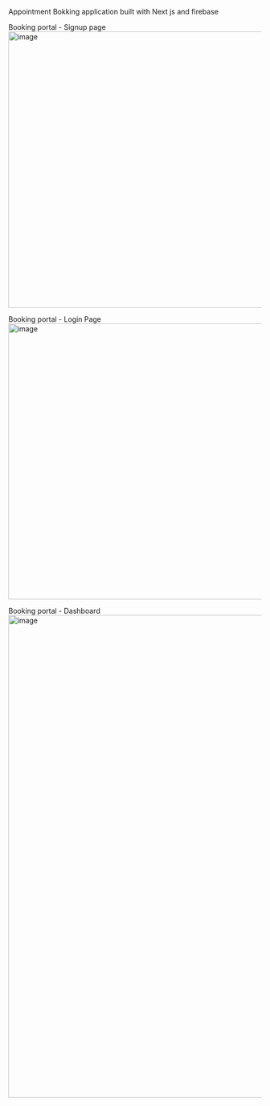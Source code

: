 Appointment Bokking application built with Next js and firebase


Booking portal - Signup page
<img width="550" alt="image" src="https://user-images.githubusercontent.com/25280783/143849384-82d03158-bc4b-4205-bd31-c2346c4663c0.png">

Booking portal - Login Page
<img width="549" alt="image" src="https://user-images.githubusercontent.com/25280783/143849338-0b3dd213-06ef-4138-aa71-33216856cd8a.png">

Booking portal - Dashboard
<img width="960" alt="image" src="https://user-images.githubusercontent.com/25280783/143849651-1cf53603-7808-4e1d-8d78-7eb512f285ad.png">
